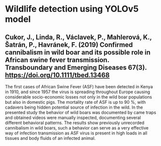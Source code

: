 # Wildlife detection using YOLOv5 model 

## Cukor, J., Linda, R., Václavek, P., Mahlerová, K., Šatrán, P., Havránek, F. (2019) Confirmed cannibalism in wild boar and its possible role in African swine fever transmission. Transboundary and Emerging Diseases 67(3). https://doi.org/10.1111/tbed.13468
The first cases of African Swine Fever (ASF) have been detected in Kenya in 1910, and since 1957 the virus is spreading throughout Europe causing considerable socio-economic losses not only in the wild boar populations but also in domestic pigs. The mortality rate of ASF is up to 90 %, with cadavers being hidden potential source of infection in the wild. In the presented study the behavior of wild boars was documented by came traps and obtained videos were manually inspected, documenting several different behavioral patterns. The results show previously unrecorded cannibalism in wild boars, such a behavior can serve as a very effective way of infection transmission as ASF virus is present in high loads in all tissues and body fluids of an infected animal.
